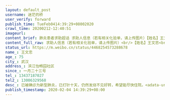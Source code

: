```yaml
---
layout: default_post
username: 迷茫的桥
user_verify: forward
publish_time: TueFeb0414:39:29+08002020
crawl_time: 20200212-12:40:51
imageurl: 
content_brief: 肺炎患者求助超话 求助人信息（若有相关化验单，请上传图片）【姓名】王文忠【年龄】75【所在城市】武汉【所在小区、社区】滨江怡畅园社区【患病时间】一月二十三号【联系方式】13437187027【其他紧急联系人】13006329568【病情描述】已被确诊为新型肺炎，已打针十天，仍然发烧不见好转， ...全文
content_full_raw: 求助人信息（若有相关化验单，请上传图片）<br/>【姓名】王文忠<br/>【年龄】75<br/>【所在城市】武汉<br/>【所在小区、社区】滨江怡畅园社区<br/>【患病时间】一月二十三号<br/>【联系方式】13437187027<br/>【其他紧急联系人】13006329568<br/>【病情描述】已被确诊为新型肺炎，已打针十天，仍然发烧不见好转，希望能尽快住院。<adata-url="http://t.cn/R2WxQOQ"href="http://weibo.com/p/1001018008642010000000000"data-hide=""><spanclass='url-icon'><imgstyle='width:1rem;height:1rem'src='https://h5.sinaimg.cn/upload/2015/09/25/3/timeline_card_small_location_default.png'></span><spanclass="surl-text">武汉</span></a>
status_url: https://m.weibo.cn/status/4468254573288678
name_: 王文忠
age_: 75
city_: 武汉
address_: 滨江怡畅园社区
since_: 一月二十三号
tel_: 13437187027
tel2_: 13006329568
desc_: 已被确诊为新型肺炎，已打针十天，仍然发烧不见好转，希望能尽快住院。<adata-url="http//t.cn/R2WxQOQ"href="http//weibo.com/p/1001018008642010000000000"data-hide=""><spanclass='url-icon'><imgstyle='width1rem;height1rem'src='https//h5.sinaimg.cn/upload/2015/09/25/3/timeline_card_small_location_default.png'></span><spanclass="surl-text">武汉</span></a>
publish_timestamp: 2020-02-04 14:39:29+08:00
---
```

